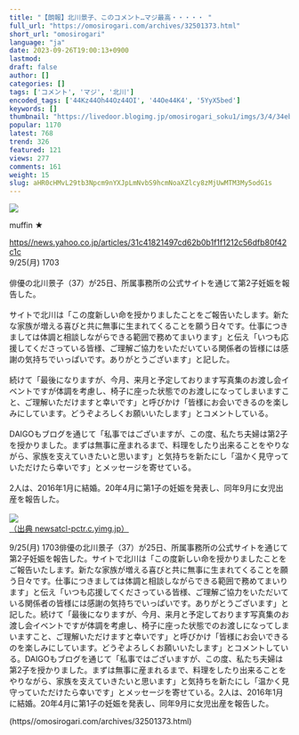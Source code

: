 ```yaml
---
title: "【朗報】北川景子、このコメント…マジ最高・・・・・ "
full_url: "https://omosirogari.com/archives/32501373.html"
short_url: "omosirogari"
language: "ja"
date: 2023-09-26T19:00:13+0900
lastmod: 
draft: false
author: []
categories: []
tags: ['コメント', 'マジ', '北川']
encoded_tags: ['44Kz44Oh44Oz44OI', '44Oe44K4', '5YyX5bed']
keywords: []
thumbnail: "https://livedoor.blogimg.jp/omosirogari_soku1/imgs/3/4/34eb35df.jpg"
popular: 1170
latest: 768
trend: 326
featured: 121
views: 277
comments: 161
weight: 15
slug: aHR0cHMvL29tb3Npcm9nYXJpLmNvbS9hcmNoaXZlcy8zMjUwMTM3My5odG1s
---
```


![](https://livedoor.blogimg.jp/omosirogari_soku1/imgs/3/4/34eb35df.jpg)

<div><p>muffin ★ </p><a target='_blank' href='https//news.yahoo.co.jp/articles/31c41821497cd62b0b1f1f1212c56dfb80f42c1c'>https//news.yahoo.co.jp/articles/31c41821497cd62b0b1f1f1212c56dfb80f42c1c</a> <br> 9/25(月) 1703 <br> <br> 俳優の北川景子（37）が25日、所属事務所の公式サイトを通じて第2子妊娠を報告した。 <br> <br> サイトで北川は「この度新しい命を授かりましたことをご報告いたします。新たな家族が増える喜びと共に無事に生まれてくることを願う日々です。仕事につきましては体調と相談しながらできる範囲で務めてまいります」と伝え「いつも応援してくださっている皆様、ご理解ご協力をいただいている関係者の皆様には感謝の気持ちでいっぱいです。ありがとうございます」と記した。 <br> <br> 続けて「最後になりますが、今月、来月と予定しております写真集のお渡し会イベントですが体調を考慮し、椅子に座った状態でのお渡しになってしまいますこと、ご理解いただけますと幸いです」と呼びかけ「皆様にお会いできるのを楽しみにしています。どうぞよろしくお願いいたします」とコメントしている。 <br> <br> DAIGOもブログを通じて「私事ではございますが、この度、私たち夫婦は第2子を授かりました。まずは無事に産まれるまで、料理をしたり出来ることをやりながら、家族を支えていきたいと思います」と気持ちを新たにし「温かく見守っていただけたら幸いです」とメッセージを寄せている。 <br> <br> 2人は、2016年1月に結婚。20年4月に第1子の妊娠を発表し、同年9月に女児出産を報告した。 <br> <br> <a href='https//newsatcl-pctr.c.yimg.jp/t/amd-img/20230925-03968356-mdpr-000-8-view.jpg' target='_blank' class='' id='img_1_1'><img src='https//livedoor.blogimg.jp/omosirogari_soku1/imgs/4/d/4dc0fc9e.jpg'><br>（出典 newsatcl-pctr.c.yimg.jp）<br></a> <p>9/25(月) 1703俳優の北川景子（37）が25日、所属事務所の公式サイトを通じて第2子妊娠を報告した。サイトで北川は「この度新しい命を授かりましたことをご報告いたします。新たな家族が増える喜びと共に無事に生まれてくることを願う日々です。仕事につきましては体調と相談しながらできる範囲で務めてまいります」と伝え「いつも応援してくださっている皆様、ご理解ご協力をいただいている関係者の皆様には感謝の気持ちでいっぱいです。ありがとうございます」と記した。続けて「最後になりますが、今月、来月と予定しております写真集のお渡し会イベントですが体調を考慮し、椅子に座った状態でのお渡しになってしまいますこと、ご理解いただけますと幸いです」と呼びかけ「皆様にお会いできるのを楽しみにしています。どうぞよろしくお願いいたします」とコメントしている。DAIGOもブログを通じて「私事ではございますが、この度、私たち夫婦は第2子を授かりました。まずは無事に産まれるまで、料理をしたり出来ることをやりながら、家族を支えていきたいと思います」と気持ちを新たにし「温かく見守っていただけたら幸いです」とメッセージを寄せている。2人は、2016年1月に結婚。20年4月に第1子の妊娠を発表し、同年9月に女児出産を報告した。</p></div>

(https//omosirogari.com/archives/32501373.html)
